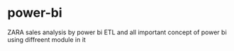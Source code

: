 # power-bi
ZARA sales analysis by power bi ETL and all important concept of power bi using diffreent module in it
